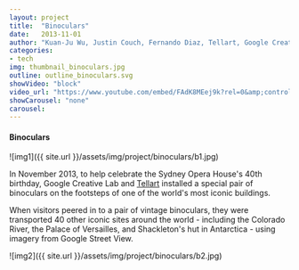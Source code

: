 ```yaml
---
layout: project
title:  "Binoculars"
date:   2013-11-01
author: "Kuan-Ju Wu, Justin Couch, Fernando Diaz, Tellart, Google Creative Lab"
categories:
- tech
img: thumbnail_binoculars.jpg
outline: outline_binoculars.svg
showVideo: "block"
video_url: "https://www.youtube.com/embed/FAdK8MEej9k?rel=0&amp;controls=0&amp;showinfo=0"
showCarousel: "none"
carousel:
---
```

#### Binoculars ####
![img1]({{ site.url }}/assets/img/project/binoculars/b1.jpg)

In November 2013, to help celebrate the Sydney Opera House's 40th birthday, Google Creative Lab and [Tellart](http://tellart.com) installed a special pair of binoculars on the footsteps of one of the world's most iconic buildings.

When visitors peered in to a pair of vintage binoculars, they were transported 40 other iconic sites around the world - including the Colorado River, the Palace of Versailles, and Shackleton's hut in Antarctica - using imagery from Google Street View.

![img2]({{ site.url }}/assets/img/project/binoculars/b2.jpg)
